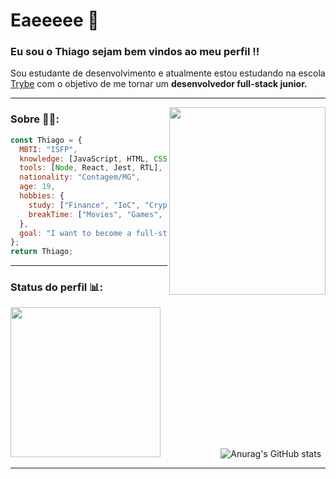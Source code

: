 # Eaeeeee 👋

### Eu sou o Thiago sejam bem vindos ao meu perfil !!

Sou estudante de desenvolvimento e atualmente estou estudando na escola [Trybe](https://www.linkedin.com/school/betrybe/) com o objetivo de me tornar um __desenvolvedor full-stack junior.__

___

<img align="right" height="300" width="250" src="https://octodex.github.com/images/daftpunktocat-thomas.gif">

### Sobre 👨‍💻:


```javascript
const Thiago = {
  MBTI: "ISFP",
  knowledge: [JavaScript, HTML, CSS, Python, Unix & bash, GitHub],
  tools: [Node, React, Jest, RTL],
  nationality: "Contagem/MG",
  age: 19,
  hobbies: {
    study: ["Finance", "IoC", "Cryptocurrencie", "Technology"],
    breakTime: ["Movies", "Games", "Music"],
  },
  goal: "I want to become a full-stack developer junior and then start studing DeFi development.",
};
return Thiago;
```
___
### Status do perfil 📊:

<img aling="left" height="240" width="240" src="https://octodex.github.com/images/Professortocat_v2.png"> ⠀⠀⠀⠀⠀⠀⠀⠀⠀![Anurag's GitHub stats](https://github-readme-stats.vercel.app/api?username=thiago-gmacedo&show_icons=true&theme=dracula)
___

